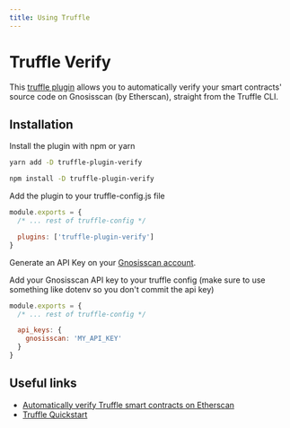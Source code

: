 ```yaml
---
title: Using Truffle
---
```


# Truffle Verify

This [truffle plugin](https://www.npmjs.com/package/truffle-plugin-verify) allows you to automatically verify your smart contracts' source code on Gnosisscan (by Etherscan), straight from the Truffle CLI.

## Installation

Install the plugin with npm or yarn

<Tabs groupId="package-manager">
<TabItem value="yarn" label="yarn">

```bash
yarn add -D truffle-plugin-verify
```
</TabItem>

<TabItem value="npm" label="npm">

```bash
npm install -D truffle-plugin-verify
```
</TabItem>
</Tabs>

Add the plugin to your truffle-config.js file

```js
module.exports = {
  /* ... rest of truffle-config */

  plugins: ['truffle-plugin-verify']
}
```

Generate an API Key on your [Gnosisscan account](https://gnosisscan.io/myaccount).

Add your Gnosisscan API key to your truffle config (make sure to use something like dotenv so you don't commit the api key)

```js
module.exports = {
  /* ... rest of truffle-config */

  api_keys: {
    gnosisscan: 'MY_API_KEY'
  }
}
```

## Useful links

- [Automatically verify Truffle smart contracts on Etherscan](https://kalis.me/verify-truffle-smart-contracts-etherscan/)
- [Truffle Quickstart](https://trufflesuite.com/docs/truffle/quickstart/)
